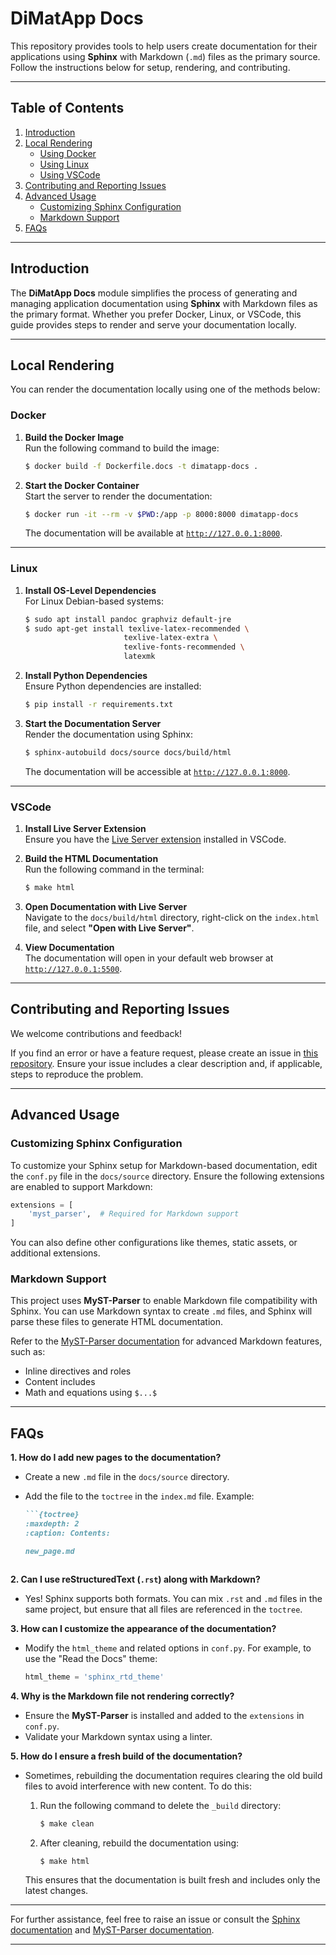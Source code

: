 # DiMatApp Docs

This repository provides tools to help users create documentation for their applications using **Sphinx** with Markdown (`.md`) files as the primary source. Follow the instructions below for setup, rendering, and contributing.

---

## Table of Contents

1. [Introduction](#introduction)  
2. [Local Rendering](#local-rendering)  
    - [Using Docker](#docker)  
    - [Using Linux](#linux)  
    - [Using VSCode](#vscode)  
3. [Contributing and Reporting Issues](#contributing-and-reporting-issues)  
4. [Advanced Usage](#advanced-usage)  
    - [Customizing Sphinx Configuration](#customizing-sphinx-configuration)  
    - [Markdown Support](#markdown-support)  
5. [FAQs](#faqs)  

---

## Introduction

The **DiMatApp Docs** module simplifies the process of generating and managing application documentation using **Sphinx** with Markdown files as the primary format. Whether you prefer Docker, Linux, or VSCode, this guide provides steps to render and serve your documentation locally.

---

## Local Rendering

You can render the documentation locally using one of the methods below:

### Docker

1. **Build the Docker Image**  
   Run the following command to build the image:

   ```bash
   $ docker build -f Dockerfile.docs -t dimatapp-docs .
   ```

2. **Start the Docker Container**  
   Start the server to render the documentation:

   ```bash
   $ docker run -it --rm -v $PWD:/app -p 8000:8000 dimatapp-docs
   ```

   The documentation will be available at [`http://127.0.0.1:8000`](http://127.0.0.1:8000).

---

### Linux

1. **Install OS-Level Dependencies**  
   For Linux Debian-based systems:

   ```bash
   $ sudo apt install pandoc graphviz default-jre
   $ sudo apt-get install texlive-latex-recommended \
                         texlive-latex-extra \
                         texlive-fonts-recommended \
                         latexmk
   ```

2. **Install Python Dependencies**  
   Ensure Python dependencies are installed:

   ```bash
   $ pip install -r requirements.txt
   ```

3. **Start the Documentation Server**  
   Render the documentation using Sphinx:

   ```bash
   $ sphinx-autobuild docs/source docs/build/html
   ```

   The documentation will be accessible at [`http://127.0.0.1:8000`](http://127.0.0.1:8000).

---

### VSCode

1. **Install Live Server Extension**  
   Ensure you have the [Live Server extension](https://marketplace.visualstudio.com/items?itemName=ritwickdey.LiveServer) installed in VSCode.

2. **Build the HTML Documentation**  
   Run the following command in the terminal:

   ```bash
   $ make html
   ```

3. **Open Documentation with Live Server**  
   Navigate to the `docs/build/html` directory, right-click on the `index.html` file, and select **"Open with Live Server"**.

4. **View Documentation**  
   The documentation will open in your default web browser at [`http://127.0.0.1:5500`](http://127.0.0.1:5500).

---

## Contributing and Reporting Issues

We welcome contributions and feedback!  

If you find an error or have a feature request, please create an issue in [this repository](https://gitlab.cc-asp.fraunhofer.de/dimat/templates/). Ensure your issue includes a clear description and, if applicable, steps to reproduce the problem.

---

## Advanced Usage

### Customizing Sphinx Configuration

To customize your Sphinx setup for Markdown-based documentation, edit the `conf.py` file in the `docs/source` directory. Ensure the following extensions are enabled to support Markdown:

```python
extensions = [
    'myst_parser',  # Required for Markdown support
]
```

You can also define other configurations like themes, static assets, or additional extensions.

### Markdown Support

This project uses **MyST-Parser** to enable Markdown file compatibility with Sphinx. You can use Markdown syntax to create `.md` files, and Sphinx will parse these files to generate HTML documentation.

Refer to the [MyST-Parser documentation](https://myst-parser.readthedocs.io/) for advanced Markdown features, such as:

- Inline directives and roles
- Content includes
- Math and equations using `$...$`

---

## FAQs

**1. How do I add new pages to the documentation?**  
   - Create a new `.md` file in the `docs/source` directory.  
   - Add the file to the `toctree` in the `index.md` file. Example:

     ```markdown
     ```{toctree}
     :maxdepth: 2
     :caption: Contents:

     new_page.md
     ```
     ```

**2. Can I use reStructuredText (`.rst`) along with Markdown?**  
   - Yes! Sphinx supports both formats. You can mix `.rst` and `.md` files in the same project, but ensure that all files are referenced in the `toctree`.

**3. How can I customize the appearance of the documentation?**  
   - Modify the `html_theme` and related options in `conf.py`. For example, to use the "Read the Docs" theme:

     ```python
     html_theme = 'sphinx_rtd_theme'
     ```

**4. Why is the Markdown file not rendering correctly?**  
   - Ensure the **MyST-Parser** is installed and added to the `extensions` in `conf.py`.  
   - Validate your Markdown syntax using a linter.

**5. How do I ensure a fresh build of the documentation?**  
   - Sometimes, rebuilding the documentation requires clearing the old build files to avoid interference with new content. To do this:
     1. Run the following command to delete the `_build` directory:

        ```bash
        $ make clean
        ```

     2. After cleaning, rebuild the documentation using:

        ```bash
        $ make html
        ```

     This ensures that the documentation is built fresh and includes only the latest changes.

---

For further assistance, feel free to raise an issue or consult the [Sphinx documentation](https://www.sphinx-doc.org/en/master/) and [MyST-Parser documentation](https://myst-parser.readthedocs.io/).

---
